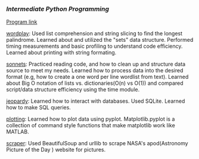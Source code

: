 <h3><em>Intermediate Python Programming</em></h3>
<a href='http://shop.oreilly.com/product/0636920049852.do'>Program link</a>

>

[wordplay](https://github.com/BMariscal/intermediate_python/tree/master/wordplay): Used list comprehension and string slicing
to find the longest palindrome. Learned about and utilized the "sets" data structure. Performed timing measurements and basic profiling to understand code efficiency. Learned about printing with string formating. 

[sonnets](https://github.com/BMariscal/intermediate_python/tree/master/sonnets): Practiced reading code, and how to clean up and structure data source to meet my needs. Learned how to process data into the desired format (e.g, how to create a one word per line wordlist from text). Learned about Big O notation of lists vs. dictionaries(O(n) vs O(1)) and compared script/data structure efficiency using the time module. 

[jeopardy](https://github.com/BMariscal/intermediate_python/tree/master/jeopardy): Learned how to interact with databases. Used SQLite. Learned how to make SQL queries. 

[plotting](https://github.com/BMariscal/intermediate_python/tree/master/plotting): Learned how to plot data using pyplot. Matplotlib.pyplot is a collection of command style functions that make matplotlib work like MATLAB. 

[scraper](https://github.com/BMariscal/intermediate_python/tree/master/scraper): Used BeautifulSoup and urllib to scrape NASA's apod(Astronomy Picture of the Day ) website for pictures. 
